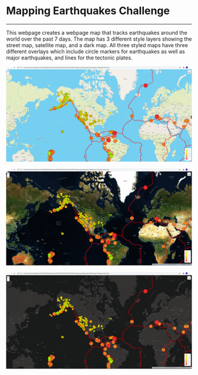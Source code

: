 # Mapping Earthquakes Challenge
---
This webpage creates a webpage map that tracks earthquakes around the world over the past 7 days. The map has 3 different style layers showing the street map, satellite map, and a dark map. All three styled maps have three different overlays which include circle markers for earthquakes as well as major earthquakes, and lines for the tectonic plates.

![street](https://github.com/AndrewTymkiv/Mapping_Earthquakes/blob/main/images/street.PNG)

![satellite](https://github.com/AndrewTymkiv/Mapping_Earthquakes/blob/main/images/satellite.PNG)

![dark](https://github.com/AndrewTymkiv/Mapping_Earthquakes/blob/main/images/dark.PNG)
